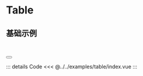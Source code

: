 ---
---

# Table

## 基础示例

<Table></Table>

<Modal v-model:open="open" :footer="null" width="80%" title="基础示例">
    <Table :style="{width:'100%'}" class="aaa"></Table>
</Modal>
<Button :icon="h(FullscreenOutlined)" type="link" title="展开" @click="click"></Button>

::: details Code
<<< @../../examples/table/index.vue
:::

<script lang="ts" setup>
import { ref,h } from 'vue' 
import Table from '@examples/table/index.vue'
import {Modal,Button} from 'ant-design-vue'
import { FullscreenOutlined } from '@ant-design/icons-vue';

const open = ref(false)
const click = () => {
    open.value = true
}

</script>

<style module>

</style>
